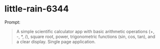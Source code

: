 # little-rain-6344

Prompt:
> A simple scientific calculator app with basic arithmetic operations (+, -, *, /), square root, power, trigonometric functions (sin, cos, tan), and a clear display. Single page application.